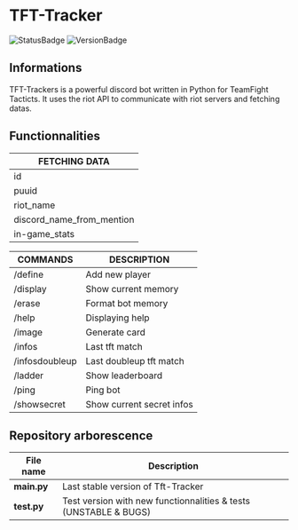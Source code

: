 # TFT-Tracker
![StatusBadge](https://img.shields.io/badge/Status-In_Development-cd3e3d)
![VersionBadge](https://img.shields.io/badge/Version-v0.1-2f2f2f)
## Informations
TFT-Trackers is a powerful discord bot written in Python for TeamFight Tacticts. It uses the riot API to communicate with riot servers and fetching datas.
## Functionnalities 
|FETCHING DATA|
|------|
|id|
|puuid|
|riot_name|
|discord_name_from_mention|
|in-game_stats|

|COMMANDS|DESCRIPTION|
|------|------|
|/define|Add new player|
|/display|Show current memory|
|/erase|Format bot memory|
|/help|Displaying help|
|/image|Generate card|
|/infos|Last tft match|
|/infosdoubleup|Last doubleup tft match|
|/ladder|Show leaderboard|
|/ping|Ping bot|
|/showsecret|Show current secret infos|
## Repository arborescence
|File name|Description|
|------|------|
|**main.py**|Last stable version of Tft-Tracker|
|**test.py**|Test version with new functionnalities & tests (UNSTABLE & BUGS)|